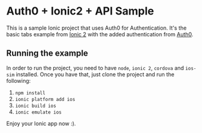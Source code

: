 # Auth0 + Ionic2 + API Sample

This is a sample Ionic project that uses Auth0 for Authentication. 
It's the basic tabs example from [Ionic 2](http://ionicframework.com/docs/v2/) with the added authentication from [Auth0](https://auth0.com/).

## Running the example

In order to run the project, you need to have `node`, `ionic 2`, `cordova` and `ios-sim` installed.
Once you have that, just clone the project and run the following:

1. `npm install`
2. `ionic platform add ios`
3. `ionic build ios`
4. `ionic emulate ios`

Enjoy your Ionic app now :).
